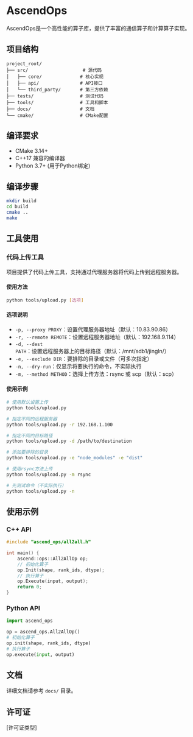 # AscendOps

AscendOps是一个高性能的算子库，提供了丰富的通信算子和计算算子实现。

## 项目结构

```
project_root/
├── src/                    # 源代码
│   ├── core/              # 核心实现
│   ├── api/               # API接口
│   └── third_party/       # 第三方依赖
├── tests/                 # 测试代码
├── tools/                 # 工具和脚本
├── docs/                  # 文档
└── cmake/                 # CMake配置
```

## 编译要求

- CMake 3.14+
- C++17 兼容的编译器
- Python 3.7+ (用于Python绑定)

## 编译步骤

```bash
mkdir build
cd build
cmake ..
make
```

## 工具使用

### 代码上传工具

项目提供了代码上传工具，支持通过代理服务器将代码上传到远程服务器。

#### 使用方法

```bash
python tools/upload.py [选项]
```

#### 选项说明

- `-p, --proxy PROXY`：设置代理服务器地址（默认：10.83.90.86）
- `-r, --remote REMOTE`：设置远程服务器地址（默认：192.168.9.114）
- `-d, --dest PATH`：设置远程服务器上的目标路径（默认：/mnt/sdb1/jingln/）
- `-e, --exclude DIR`：要排除的目录或文件（可多次指定）
- `-n, --dry-run`：仅显示将要执行的命令，不实际执行
- `-m, --method METHOD`：选择上传方法：rsync 或 scp（默认：scp）

#### 使用示例

```bash
# 使用默认设置上传
python tools/upload.py

# 指定不同的远程服务器
python tools/upload.py -r 192.168.1.100

# 指定不同的目标路径
python tools/upload.py -d /path/to/destination

# 添加要排除的目录
python tools/upload.py -e "node_modules" -e "dist"

# 使用rsync方法上传
python tools/upload.py -m rsync

# 先测试命令（不实际执行）
python tools/upload.py -n
```

## 使用示例

### C++ API

```cpp
#include "ascend_ops/all2all.h"

int main() {
    ascend::ops::All2AllOp op;
    // 初始化算子
    op.Init(shape, rank_ids, dtype);
    // 执行算子
    op.Execute(input, output);
    return 0;
}
```

### Python API

```python
import ascend_ops

op = ascend_ops.All2AllOp()
# 初始化算子
op.init(shape, rank_ids, dtype)
# 执行算子
op.execute(input, output)
```

## 文档

详细文档请参考 `docs/` 目录。

## 许可证

[许可证类型] 